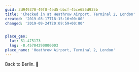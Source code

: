 ```yaml
---
guid: 3d949370-49f0-4ed5-bbcf-4bce655d935b
title: 'Checked in at Heathrow Airport, Terminal 2, London'
created: '2019-03-17T18:15:16+00:00'
changed: '2019-09-24T20:09:59+00:00'


place_geo:
  lat: 51.475173
  lng: -0.45704290000003
place_name: 'Heathrow Airport, Terminal 2, London'
---
```


Back to Berlin. 🎉

